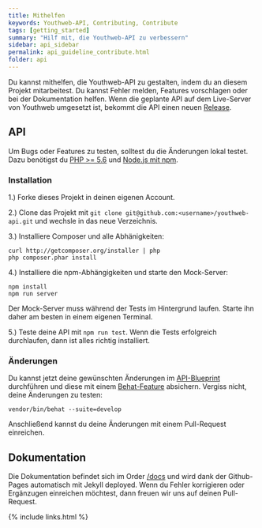 ```yaml
---
title: Mithelfen
keywords: Youthweb-API, Contributing, Contribute
tags: [getting_started]
summary: "Hilf mit, die Youthweb-API zu verbessern"
sidebar: api_sidebar
permalink: api_guideline_contribute.html
folder: api
---
```


Du kannst mithelfen, die Youthweb-API zu gestalten, indem du an diesem Projekt mitarbeitest. Du kannst Fehler melden, Features vorschlagen oder bei der Dokumentation helfen. Wenn die geplante API auf dem Live-Server von Youthweb umgesetzt ist, bekommt die API einen neuen [Release](https://github.com/youthweb/youthweb-api/releases).

## API

Um Bugs oder Features zu testen, solltest du die Änderungen lokal testet. Dazu benötigst du [PHP >= 5.6](http://php.net/) und [Node.js mit npm](https://nodejs.org/de/download/).

### Installation

1.) Forke dieses Projekt in deinen eigenen Account.

2.) Clone das Projekt mit ```git clone git@github.com:<username>/youthweb-api.git``` und wechsle in das neue Verzeichnis.

3.) Installiere Composer und alle Abhänigkeiten:

  ```
  curl http://getcomposer.org/installer | php
  php composer.phar install
  ```

4.) Installiere die npm-Abhängigkeiten und starte den Mock-Server:

  ```
  npm install
  npm run server
  ```

Der Mock-Server muss während der Tests im Hintergrund laufen. Starte ihn daher am besten in einem eigenen Terminal.

5.) Teste deine API mit ```npm run test```. Wenn die Tests erfolgreich durchlaufen, dann ist alles richtig installiert.

### Änderungen

Du kannst jetzt deine gewünschten Änderungen im [API-Blueprint](apiary.apib) durchführen und diese mit einem [Behat-Feature](features/apiblueprint) absichern. Vergiss nicht, deine Änderungen zu testen:

```
vendor/bin/behat --suite=develop
```

Anschließend kannst du deine Änderungen mit einem Pull-Request einreichen.

## Dokumentation

Die Dokumentation befindet sich im Order [/docs](https://github.com/youthweb/youthweb-api/tree/master/docs) und wird dank der Github-Pages automatisch mit Jekyll deployed. Wenn du Fehler korrigieren oder Ergänzugen einreichen möchtest, dann freuen wir uns auf deinen Pull-Request.

{% include links.html %}
